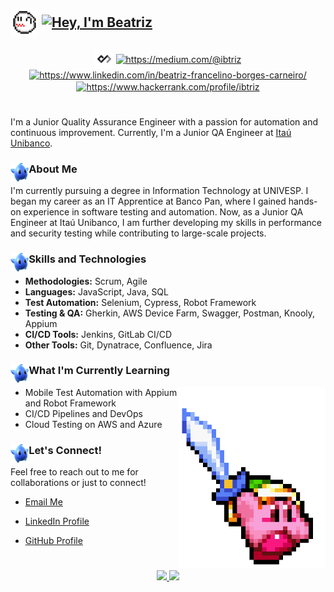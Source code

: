## <p align="left"><img align="center" alt="Gif-boo" height="45" src="img/gifs/boo.gif">    <a href="https://git.io/typing-svg"><img align="center" src="https://readme-typing-svg.herokuapp.com?font=Libre+Baskerville&pause=1000&color=74A8FD&vCenter=true&width=435&lines=%F0%9D%91%AF%F0%9D%92%86%F0%9D%92%9A%2C+%F0%9D%91%B0'%F0%9D%92%8E+%F0%9D%91%A9%F0%9D%92%86%F0%9D%92%82%F0%9D%92%95%F0%9D%92%93%F0%9D%92%8A%F0%9D%92%9B" alt="Hey, I'm Beatriz" /></a></p>

<div style="display: inline_block" align="center">
<a href="https://app.daily.dev/ibtriz" target="_blank"><img align="center" src="img/icons/dailydevicon.png" alt="ibtriz" height="30" width="30" /></a>
<a href="https://medium.com/@ibtriz" target="_blank"><img align="center" src="https://raw.githubusercontent.com/rahuldkjain/github-profile-readme-generator/master/src/images/icons/Social/medium.svg" alt="https://medium.com/@ibtriz" height="30" width="40" /></a>
<a href="https://www.linkedin.com/in/beatriz-francelino-borges-carneiro/" target="_blank"><img align="center" src="https://raw.githubusercontent.com/rahuldkjain/github-profile-readme-generator/master/src/images/icons/Social/linked-in-alt.svg" alt="https://www.linkedin.com/in/beatriz-francelino-borges-carneiro/" height="28" width="40" /></a>
<a href="https://www.hackerrank.com/profile/ibtriz" target="_blank"><img align="center" src="https://raw.githubusercontent.com/rahuldkjain/github-profile-readme-generator/master/src/images/icons/Social/hackerrank.svg" alt="https://www.hackerrank.com/profile/ibtriz" height="30" width="40" /></a>
</div>

#

I'm a Junior Quality Assurance Engineer with a passion for automation and continuous improvement. Currently, I'm a Junior QA Engineer at [Itaú Unibanco](https://www.linkedin.com/company/itauusa/about/).

### <img align="left" alt="•" height="30" src="img/png/blue_luma__super_mario_galaxy__png_by_sylvanbey_dfwxwsw-pre.png">About Me

I'm currently pursuing a degree in Information Technology at UNIVESP. I began my career as an IT Apprentice at Banco Pan, where I gained hands-on experience in software testing and automation. Now, as a Junior QA Engineer at Itaú Unibanco, I am further developing my skills in performance and security testing while contributing to large-scale projects.

### <img align="left" alt="•" height="30" src="img/png/blue_luma__super_mario_galaxy__png_by_sylvanbey_dfwxwsw-pre.png">Skills and Technologies

- **Methodologies:** Scrum, Agile
- **Languages:** JavaScript, Java, SQL
- **Test Automation:** Selenium, Cypress, Robot Framework
- **Testing & QA:** Gherkin, AWS Device Farm, Swagger, Postman, Knooly, Appium
- **CI/CD Tools:** Jenkins, GitLab CI/CD
- **Other Tools:** Git, Dynatrace, Confluence, Jira

### <img align="left" alt="•" height="30" src="img/png/blue_luma__super_mario_galaxy__png_by_sylvanbey_dfwxwsw-pre.png">What I'm Currently Learning

<img align="right" height="290" alt="Gif of the game character Kirby" src="img/gifs/kirby2.gif">

- Mobile Test Automation with Appium and Robot Framework
- CI/CD Pipelines and DevOps
- Cloud Testing on AWS and Azure

### <img align="left" alt="•" height="30" src="img/png/blue_luma__super_mario_galaxy__png_by_sylvanbey_dfwxwsw-pre.png">Let's Connect!
 
Feel free to reach out to me for collaborations or just to connect!
- [Email Me](mailto:beatriz.fbcarneiro@gmail.com)
- [LinkedIn Profile](https://www.linkedin.com/in/beatriz-francelino-borges-carneiro/)
- [GitHub Profile](https://github.com/ibtriz)

  #

<div align="center">
  <a href="https://github.com/ibtriz">
    <img height="180em" src="https://github-readme-stats.vercel.app/api/top-langs/?username=ibtriz&layout=compact&langs_count=7&theme=rose_pine"/>
    <img height="180em" src="https://github-readme-stats.vercel.app/api?username=ibtriz&show_icons=true&theme=rose_pine&include_all_commits=true&count_private=true"/>
  </a>
</div>
